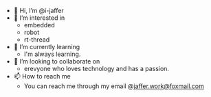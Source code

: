 - 👋 Hi, I’m @i-jaffer
- 👀 I’m interested in
  - embedded
  - robot
  - rt-thread
- 🌱 I’m currently learning
  - I'm always learning.
- 💞️ I’m looking to collaborate on
  - erevyone who loves technology and has a passion.
- 📫 How to reach me
  - You can reach me through my email @jaffer.work@foxmail.com

<!---
i-jaffer/i-jaffer is a ✨ special ✨ repository because its `README.md` (this file) appears on your GitHub profile.
You can click the Preview link to take a look at your changes.
--->

